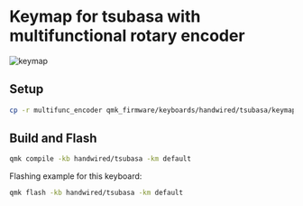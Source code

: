 # Keymap for tsubasa with multifunctional rotary encoder
![keymap](https://imgur.com/wIRs6Eb)

## Setup
```bash
cp -r multifunc_encoder qmk_firmware/keyboards/handwired/tsubasa/keymaps
```

## Build and Flash
```bash
qmk compile -kb handwired/tsubasa -km default
```

Flashing example for this keyboard:

```bash
qmk flash -kb handwired/tsubasa -km default
```
